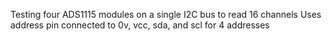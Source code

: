 Testing four ADS1115 modules on a single I2C bus to read 16 channels
Uses address pin connected to 0v, vcc, sda, and scl for 4 addresses
